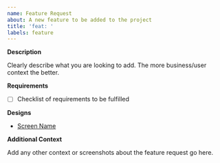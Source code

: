 ```yaml
---
name: Feature Request
about: A new feature to be added to the project
title: 'feat: '
labels: feature
---
```


**Description**

Clearly describe what you are looking to add. The more business/user context the better.

**Requirements**

- [ ] Checklist of requirements to be fulfilled

**Designs**

- [Screen Name](https://pink-tech.io)

**Additional Context**

Add any other context or screenshots about the feature request go here.
